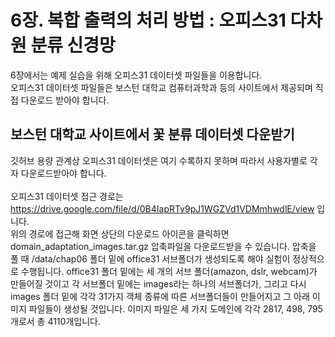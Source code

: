 # 6장. 복합 출력의 처리 방법 : 오피스31 다차원 분류 신경망
6장에서는 예제 실습을 위해 오피스31 데이터셋 파일들을 이용합니다.<br/>
오피스31 데이터셋 파일들은 보스턴 대학교 컴퓨터과학과 등의 사이트에서 제공되며 직접 다운로드 받아야 합니다.<br/>

## 보스턴 대학교 사이트에서 꽃 분류 데이터셋 다운받기
깃허브 용량 관계상 오피스31 데이터셋은 여기 수록하지 못하며 따라서 사용자별로 각자 다운로드받아야 합니다.<br/><br/>
오피스31 데이터셋 접근 경로는 https://drive.google.com/file/d/0B4IapRTv9pJ1WGZVd1VDMmhwdlE/view 입니다.<br/>
위의 경로에 접근해 화면 상단의 다운로드 아이콘을 클릭하면 domain_adaptation_images.tar.gz 압축파일을 다운로드받을 수 있습니다.
압축을 풀 때 /data/chap06 폴더 밑에 office31 서브폴더가 생성되도록 해야 실험이 정상적으로 수행됩니다.
office31 폴더 밑에는 세 개의 서브 폴더(amazon, dslr, webcam)가 만들어질 것이고 각 서브폴더 밑에는 images라는 하나의 서브폴더가,
그리고 다시 images 폴더  밑에 각각 31가지 객체 종류에 따른 서브폴더들이 만들어지고 그 아래 이미지 파일들이 생성될 것입니다.
이미지 파일은 세 가지 도메인에 각각 2817, 498, 795개로서 총 4110개입니다.
<br/><br/>
